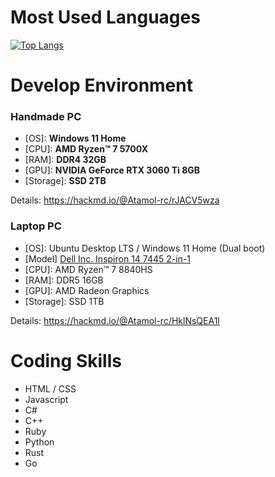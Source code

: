 # Most Used Languages

[![Top Langs](https://github-readme-stats.vercel.app/api/top-langs/?username=Atamol&layout=donut-vertical)](https://github.com/Atamol/github-readme-stats)

# Develop Environment

### Handmade PC
- [OS]: **Windows 11 Home**
- [CPU]: **AMD Ryzen™ 7 5700X**
- [RAM]: **DDR4 32GB**
- [GPU]: **NVIDIA GeForce RTX 3060 Ti 8GB**
- [Storage]: **SSD 2TB**

Details: https://hackmd.io/@Atamol-rc/rJACV5wza

### Laptop PC
- [OS]: Ubuntu Desktop LTS / Windows 11 Home (Dual boot)
- [Model] [Dell Inc. Inspiron 14 7445 2-in-1](https://www.dell.com/ja-jp/shop/dell%E3%81%AE%E3%83%8E%E3%83%BC%E3%83%88%E3%83%91%E3%82%BD%E3%82%B3%E3%83%B3/inspiron-14-2-in-1-%E3%83%8E%E3%83%BC%E3%83%88%E3%83%91%E3%82%BD%E3%82%B3%E3%83%B3/spd/inspiron-14-7445-2-in-1-laptop)
- [CPU]: AMD Ryzen™ 7 8840HS
- [RAM]: DDR5 16GB
- [GPU]: AMD Radeon Graphics
- [Storage]: SSD 1TB

Details: https://hackmd.io/@Atamol-rc/HklNsQEA1l

# Coding Skills

- HTML / CSS
- Javascript
- C#
- C++
- Ruby
- Python
- Rust
- Go
